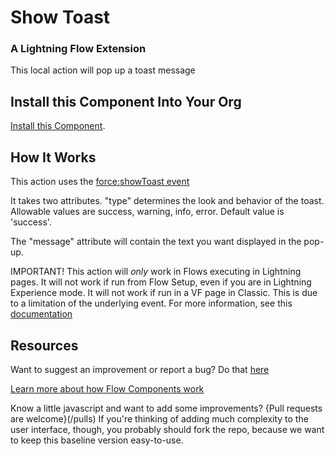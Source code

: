 

# Show Toast #

### A Lightning Flow Extension  ###

This local action will pop up a toast message

## Install this Component Into Your Org ##

[Install this Component](https://sites.google.com/view/flowunofficial/flow-local-actions/show-toast).

## How It Works ##

This action uses the [force:showToast event](https://developer.salesforce.com/docs/component-library/bundle/force:showToast/specification)

It takes two attributes. "type" determines the look and behavior of the toast. Allowable values are success, warning, info, error. Default value is 'success'.

The "message" attribute will contain the text you want displayed in the pop-up.

IMPORTANT! This action will _only_ work in Flows executing in Lightning pages.
It will not work if run from Flow Setup, even if you are in Lightning Experience mode.
It will not work if run in a VF page in Classic.
This is due to a limitation of the underlying event. For more information, see this [documentation](https://developer.salesforce.com/docs/atlas.en-us.lightning.meta/lightning/ref_force_navigateToURL.htm) 


## Resources ##

Want to suggest an improvement or report a bug? Do that [here](/issues)

[Learn more about how Flow Components work](/README.md)

Know a little javascript and want to add some improvements? {Pull requests are welcome}(/pulls) If you're thinking of adding much complexity to the user interface, though, you probably should fork the repo, because we want to keep this baseline version easy-to-use.
